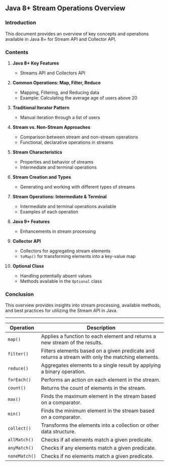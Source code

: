 ## Java 8+ Stream Operations Overview

### Introduction
This document provides an overview of key concepts and operations available in Java 8+ for Stream API and Collector API.

### Contents

1. **Java 8+ Key Features**
    - Streams API and Collectors API

2. **Common Operations: Map, Filter, Reduce**
    - Mapping, Filtering, and Reducing data
    - Example: Calculating the average age of users above 20

3. **Traditional Iterator Pattern**
    - Manual iteration through a list of users

4. **Stream vs. Non-Stream Approaches**
    - Comparison between stream and non-stream operations
    - Functional, declarative operations in streams

5. **Stream Characteristics**
    - Properties and behavior of streams
    - Intermediate and terminal operations

6. **Stream Creation and Types**
    - Generating and working with different types of streams

7. **Stream Operations: Intermediate & Terminal**
    - Intermediate and terminal operations available
    - Examples of each operation

8. **Java 9+ Features**
    - Enhancements in stream processing

9. **Collector API**
    - Collectors for aggregating stream elements
    - `toMap()` for transforming elements into a key-value map

10. **Optional Class**
    - Handling potentially absent values
    - Methods available in the `Optional` class

### Conclusion
This overview provides insights into stream processing, available methods, and best practices for utilizing the Stream API in Java.

---

| Operation | Description |
|-----------|-------------|
| `map()` | Applies a function to each element and returns a new stream of the results. |
| `filter()` | Filters elements based on a given predicate and returns a stream with only the matching elements. |
| `reduce()` | Aggregates elements to a single result by applying a binary operation. |
| `forEach()` | Performs an action on each element in the stream. |
| `count()` | Returns the count of elements in the stream. |
| `max()` | Finds the maximum element in the stream based on a comparator. |
| `min()` | Finds the minimum element in the stream based on a comparator. |
| `collect()` | Transforms the elements into a collection or other data structure. |
| `allMatch()` | Checks if all elements match a given predicate. |
| `anyMatch()` | Checks if any elements match a given predicate. |
| `noneMatch()` | Checks if no elements match a given predicate. |

